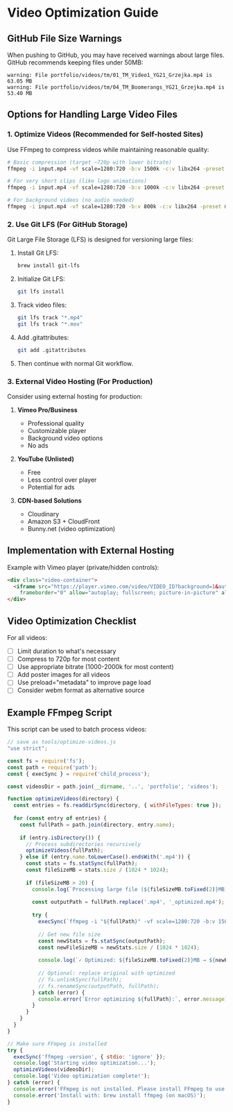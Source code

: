 # Video Optimization Guide

## GitHub File Size Warnings

When pushing to GitHub, you may have received warnings about large files. GitHub recommends keeping files under 50MB:

```
warning: File portfolio/videos/tm/01_TM_Video1_YG21_Grzejka.mp4 is 63.05 MB
warning: File portfolio/videos/tm/04_TM_Boomerangs_YG21_Grzejka.mp4 is 53.40 MB
```

## Options for Handling Large Video Files

### 1. Optimize Videos (Recommended for Self-hosted Sites)

Use FFmpeg to compress videos while maintaining reasonable quality:

```bash
# Basic compression (target ~720p with lower bitrate)
ffmpeg -i input.mp4 -vf scale=1280:720 -b:v 1500k -c:v libx264 -preset slow -c:a aac -b:a 128k output.mp4

# For very short clips (like logo animations)
ffmpeg -i input.mp4 -vf scale=1280:720 -b:v 1000k -c:v libx264 -preset medium -c:a aac -b:a 96k output.mp4

# For background videos (no audio needed)
ffmpeg -i input.mp4 -vf scale=1280:720 -b:v 800k -c:v libx264 -preset medium -an output.mp4
```

### 2. Use Git LFS (For GitHub Storage)

Git Large File Storage (LFS) is designed for versioning large files:

1. Install Git LFS:
   ```bash
   brew install git-lfs
   ```

2. Initialize Git LFS:
   ```bash
   git lfs install
   ```

3. Track video files:
   ```bash
   git lfs track "*.mp4"
   git lfs track "*.mov"
   ```

4. Add .gitattributes:
   ```bash
   git add .gitattributes
   ```

5. Then continue with normal Git workflow.

### 3. External Video Hosting (For Production)

Consider using external hosting for production:

1. **Vimeo Pro/Business**
   - Professional quality
   - Customizable player
   - Background video options
   - No ads

2. **YouTube (Unlisted)**
   - Free
   - Less control over player
   - Potential for ads

3. **CDN-based Solutions**
   - Cloudinary
   - Amazon S3 + CloudFront
   - Bunny.net (video optimization)

## Implementation with External Hosting

Example with Vimeo player (private/hidden controls):

```html
<div class="video-container">
  <iframe src="https://player.vimeo.com/video/VIDEO_ID?background=1&autoplay=1&loop=1&byline=0&title=0"
    frameborder="0" allow="autoplay; fullscreen; picture-in-picture" allowfullscreen></iframe>
</div>
```

## Video Optimization Checklist

For all videos:
- [ ] Limit duration to what's necessary
- [ ] Compress to 720p for most content
- [ ] Use appropriate bitrate (1000-2000k for most content)
- [ ] Add poster images for all videos
- [ ] Use preload="metadata" to improve page load
- [ ] Consider webm format as alternative source

## Example FFmpeg Script

This script can be used to batch process videos:

```javascript
// save as tools/optimize-videos.js
"use strict";

const fs = require('fs');
const path = require('path');
const { execSync } = require('child_process');

const videosDir = path.join(__dirname, '..', 'portfolio', 'videos');

function optimizeVideos(directory) {
  const entries = fs.readdirSync(directory, { withFileTypes: true });
  
  for (const entry of entries) {
    const fullPath = path.join(directory, entry.name);
    
    if (entry.isDirectory()) {
      // Process subdirectories recursively
      optimizeVideos(fullPath);
    } else if (entry.name.toLowerCase().endsWith('.mp4')) {
      const stats = fs.statSync(fullPath);
      const fileSizeMB = stats.size / (1024 * 1024);
      
      if (fileSizeMB > 20) {
        console.log(`Processing large file (${fileSizeMB.toFixed(2)}MB): ${fullPath}`);
        
        const outputPath = fullPath.replace('.mp4', '_optimized.mp4');
        
        try {
          execSync(`ffmpeg -i "${fullPath}" -vf scale=1280:720 -b:v 1500k -c:v libx264 -preset slow -c:a aac -b:a 128k "${outputPath}"`, { stdio: 'inherit' });
          
          // Get new file size
          const newStats = fs.statSync(outputPath);
          const newFileSizeMB = newStats.size / (1024 * 1024);
          
          console.log(`✓ Optimized: ${fileSizeMB.toFixed(2)}MB → ${newFileSizeMB.toFixed(2)}MB (${((1 - newFileSizeMB/fileSizeMB) * 100).toFixed(1)}% reduction)`);
          
          // Optional: replace original with optimized
          // fs.unlinkSync(fullPath);
          // fs.renameSync(outputPath, fullPath);
        } catch (error) {
          console.error(`Error optimizing ${fullPath}:`, error.message);
        }
      }
    }
  }
}

// Make sure FFmpeg is installed
try {
  execSync('ffmpeg -version', { stdio: 'ignore' });
  console.log('Starting video optimization...');
  optimizeVideos(videosDir);
  console.log('Video optimization complete!');
} catch (error) {
  console.error('FFmpeg is not installed. Please install FFmpeg to use this script.');
  console.error('Install with: brew install ffmpeg (on macOS)');
}
```